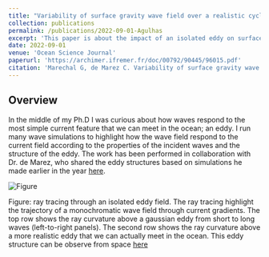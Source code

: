```yaml
---
title: "Variability of surface gravity wave field over a realistic cyclonic eddy"
collection: publications
permalink: /publications/2022-09-01-Agulhas
excerpt: 'This paper is about the impact of an isolated eddy on surface wave parameters'
date: 2022-09-01
venue: 'Ocean Science Journal'
paperurl: 'https://archimer.ifremer.fr/doc/00792/90445/96015.pdf'
citation: 'Marechal G, de Marez C. Variability of surface gravity wave field over a realistic cyclonic eddy. Ocean Science. 2022 Sep 1;18(5):1275-92.'
---
```

## Overview

In the middle of my Ph.D I was curious about how waves respond to the most simple current feature that we can meet in the ocean; an eddy. I run many wave simulations to highlight how the wave field respond to the current field according to the properties of the incident waves and the structure of the eddy. The work has been performed in collaboration with Dr. de Marez, who shared the eddy structures based on simulations he made earlier in the year [here](https://www.sciencedirect.com/science/article/pii/S1463500319302148). 


![Figure](https://gwen29360.github.io/files/eddy.png "Figure: ray tracing through an isolated eddy field. The ray tracing highlight the trajectory of a monochromatic wave field through current gradients. The top row shows the ray curvature above a gaussian eddy from short to long waves [left-to-right panels]. The second row shows the ray curvature above a more realistic eddy that we can actually meet in the ocean. This eddy structure can be observe from space (here)[https://www.cnrs.fr/sites/default/files/image/courants.jpg]")

Figure: ray tracing through an isolated eddy field. The ray tracing highlight the trajectory of a monochromatic wave field through current gradients. The top row shows the ray curvature above a gaussian eddy from short to long waves (left-to-right panels). The second row shows the ray curvature above a more realistic eddy that we can actually meet in the ocean. This eddy structure can be observe from space [here](https://www.cnrs.fr/sites/default/files/image/courants.jpg)
